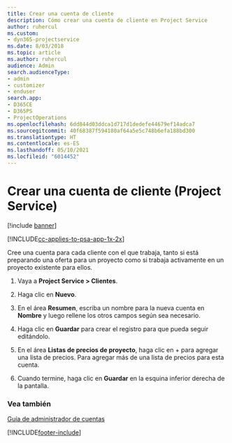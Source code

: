 ```yaml
---
title: Crear una cuenta de cliente
description: Cómo crear una cuenta de cliente en Project Service
author: ruhercul
ms.custom:
- dyn365-projectservice
ms.date: 8/03/2018
ms.topic: article
ms.author: ruhercul
audience: Admin
search.audienceType:
- admin
- customizer
- enduser
search.app:
- D365CE
- D365PS
- ProjectOperations
ms.openlocfilehash: 6dd844d03ddca1d717d1dedefe44679ef14adca7
ms.sourcegitcommit: 40f68387f594180af64a5e5c748b6efa188bd300
ms.translationtype: HT
ms.contentlocale: es-ES
ms.lasthandoff: 05/10/2021
ms.locfileid: "6014452"
---
```

# <a name="create-a-customer-account-project-service"></a>Crear una cuenta de cliente (Project Service)

[!include [banner](../includes/psa-now-project-operations.md)]

[!INCLUDE[cc-applies-to-psa-app-1x-2x](../includes/cc-applies-to-psa-app-1x-2x.md)]

Cree una cuenta para cada cliente con el que trabaja, tanto si está preparando una oferta para un proyecto como si trabaja activamente en un proyecto existente para ellos.  
  
1.  Vaya a **Project Service > Clientes**.  
  
2.  Haga clic en **Nuevo**.  
  
3.  En el área **Resumen**, escriba un nombre para la nueva cuenta en **Nombre** y luego rellene los otros campos según sea necesario.  
  
4.  Haga clic en **Guardar** para crear el registro para que pueda seguir editándolo.  
  
5.  En el área **Listas de precios de proyecto**, haga clic en + para agregar una lista de precios. Para agregar más de una lista de precios para esta cuenta.  
  
6.  Cuando termine, haga clic en **Guardar** en la esquina inferior derecha de la pantalla.  
  
### <a name="see-also"></a>Vea también  
 [Guía de administrador de cuentas](../psa/account-manager-guide.md)


[!INCLUDE[footer-include](../includes/footer-banner.md)]